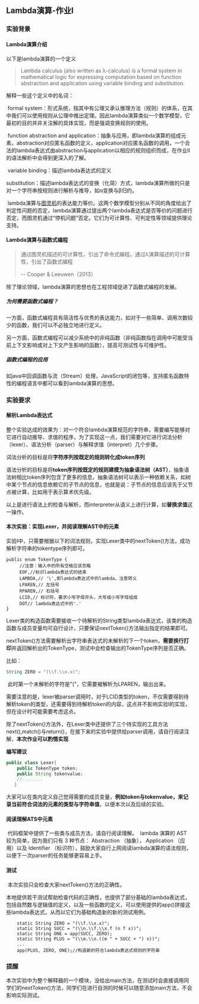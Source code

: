 ## Lambda演算-作业I

### 实验背景

#### Lambda演算介绍

以下是lambda演算的一个定义

> Lambda calculus (also written as λ-calculus) is a formal system in mathematical logic for expressing computation based on function abstraction and application using variable binding and substitution.

解释一些这个定义中的名词：

​	formal system：形式系统，指其中有公理又承认推理方法（规则）的体系，在其中我们可以使用规则从公理中推出定理。因此lambda演算类似一个数学模型，它最初的目的并非关注解的具体实现，而是强调变换规则的使用。

​	function abstraction and application：抽象与应用，即lambda演算的组成元素，abstraction对应匿名函数的定义，application对应匿名函数的调用，一个合法的lambda表达式由abstraction与application以相应的规则组织而成，在作业II的语法解析中会得到更深入的了解。

​	variable binding：描述lambda表达式的定义

​	substitution：描述lambda表达式的变换（化简）方式，lambda演算所做的只是对一个字符串按规则进行解析与推导，如α变换与β归约。

​	lambda演算与[图灵机](https://en.wikipedia.org/wiki/Turing_machine)的表达能力等价。这两个数学模型分别从不同的角度给出了判定性问题的否定，lambda演算通过提出两个lambda表达式是否等价的问题进行否定，而图灵机通过“停机问题”否定。它们为可计算性、可判定性等领域提供理论支持。

#### Lambda演算与函数式编程

> 通过图灵机描述的可计算性，引出了命令式编程。通过λ演算描述的可计算性，引出了函数式编程 
>
>  -- Cooper & Leeuwen（2013）

​	除了理论领域，lambda演算的思想也在工程领域促进了函数式编程的发展。

##### 为何需要函数式编程？

​	一方面，函数式编程具有简洁性与优秀的表达能力，如对于一些简单、调用次数较少的函数，我们可以不必独立地进行定义。

​	另一方面，函数式编程可以减少系统中的非纯函数（非纯函数指在调用中可能受当前上下文影响或对上下文产生影响的函数），提高可测试性与可维护性。

##### 函数式编程的应用

​	如java中回调函数与流（Stream）处理，JavaScript的闭包等，支持匿名函数特性的编程语言中都可以看到lambda演算的思想。

### 实验要求

#### 解析Lambda表达式

​	整个实验达成的效果为：对一个符合lambda演算规范的字符串，需要编写能够对它进行自动推导、求值的程序，为了实现这一点，我们需要对它进行词法分析（lexer）、语法分析（parser）与解释求值（interpret）几个步骤。

​	词法分析的目标是将**字符序列按既定的规则转化成token序列**

​	语法分析的目标是将**token序列按既定的规则建模为抽象语法树（AST）**，抽象语法树相比token序列包含了更多的信息，抽象语法树可以表示一种依赖关系，如树中某个节点的信息依赖它的子节点的信息，也就是说：子节点的信息应该先于父节点被计算，比如用于表示算术优先级。

​	以上是进行语法上的检查与解析，而interpreter从语义上进行计算，如**替换求值**这一操作。

#### 本次实验：实现Lexer，并阅读理解AST中的元素

实验I中，只需要根据以下的词法规则，实现Lexer类中的nextToken()方法，成功解析字符串的tokentype序列即可。

```
public enum TokenType {
	 //注意：输入中的所有空格应该忽略
     EOF,//标识lambda表达式的结束
     LAMBDA,// '\',即lambda表达式中的lambda，注意转义
     LPAREN,// 左括号
     RPAREN,// 右括号
     LCID,// 标识符，要求小写字母开头，大写或小写字母组成
     DOT// lambda表达式中的'.'
}
```

​	Lexer类的构造函数需要接收一个待解析的String类型lambda表达式，该类的构造函数与成员变量均可自行设计，只要保证nextToken()方法输出指定的结果即可。

​	nextToken()方法需要解析出字符串表达式的未解析的下一个token，**需要换行打印**并返回解析出的TokenType，测试中会检查输出的TokenType序列是否正确。

比如：

```java
String ZERO = "(\\f.\\x.x)";
```

​	此时第一个未解析的字符是"("，它需要被解析为LPAREN，输出出来。

​	需要注意的是，lexer被parser调用时，对于LCID类型的token，不仅需要得到待解析token的类型，还需要得到待解析token的内容，这点并不影响实验I的实现，但在设计时可能需要考虑这点。

​	除了nextToken()方法外，在Lexer类中还提供了三个待实现的工具方法next(),match()与return()，在接下来的实验中提供给parser调用，请自行阅读注解，**本次作业可以酌情实现**

**编写建议**

```java
public class Lexer{
    public TokenType token;
    public String tokenvalue;
    //........
   }
```

​	大家可以在类内定义自己觉得需要的成员变量，**例如token与tokenvalue，来记录当前符合词法的元素的类型与字符串值**，以便本次以及后续的实验。

#### 阅读理解ATS中元素

​	代码框架中提供了一些类与成员方法，请自行阅读理解。
​	lambda 演算的 AST 较为简单，因为我们只有 3 种节点： Abstraction （抽象）， Application （应用）以及 Identifier （标识符），鼓励大家自行上网阅读lambda演算的语法规则，以便下一次parser的任务能够更容易上手。

#### 测试

​	本次实验只会检查大家nextToken()方法的正确性。

​	本地提供若干测试帮助检查代码的正确性，也提供了部分基础的lambda表达式，包括自然数与逻辑值的定义，以及一些函数的定义，可以使用提供的app()拼接这些lambda表达式，从而以它们为基础构造新的新的测试用例。

```
	static String ZERO = "(\\f.\\x.x)";
    static String SUCC = "(\\n.\\f.\\x.f (n f x))";
    static String ONE = app(SUCC, ZERO);
    static String PLUS = "(\\m.\\n.((m " + SUCC + ") n))";
    ...
    app(PLUS, ZERO, ONE);//构造新的符合lambda表达式规则的字符串
```

### 提醒

​	本次实验中为整个解释器的一个模块，没给出main方法，在测试时会直接调用同学们的nextToken()方法，同学们在进行自测的时候可以随意添加main方法，不会影响实际测试。

